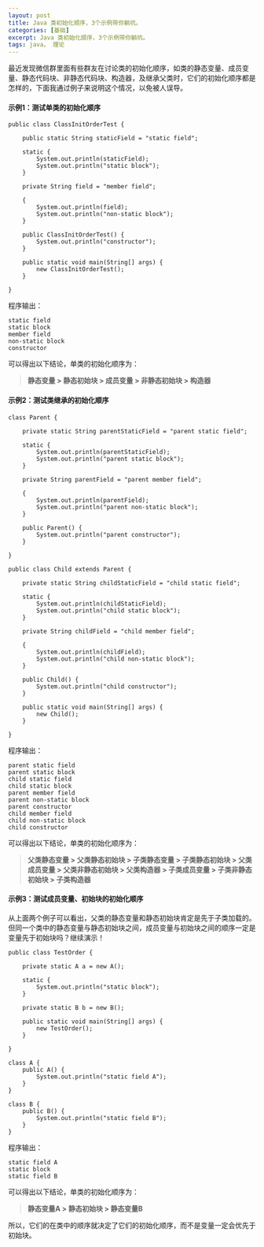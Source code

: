 ```yaml
---
layout: post
title: Java 类初始化顺序，3个示例带你躺坑。
categories: [基础]
excerpt: Java 类初始化顺序，3个示例带你躺坑。
tags: java， 理论  
---
```



最近发现微信群里面有些群友在讨论类的初始化顺序，如类的静态变量、成员变量、静态代码块、非静态代码块、构造器，及继承父类时，它们的初始化顺序都是怎样的，下面我通过例子来说明这个情况，以免被人误导。

#### 示例1：测试单类的初始化顺序

```
public class ClassInitOrderTest {

	public static String staticField = "static field";

	static {
		System.out.println(staticField);
		System.out.println("static block");
	}

	private String field = "member field";

	{
		System.out.println(field);
		System.out.println("non-static block");
	}

	public ClassInitOrderTest() {
		System.out.println("constructor");
	}

	public static void main(String[] args) {
		new ClassInitOrderTest();
	}

}
```

程序输出：


```
static field
static block
member field
non-static block
constructor
```

可以得出以下结论，单类的初始化顺序为：

> **静态变量 > 静态初始块 > 成员变量 > 非静态初始块 > 构造器**


#### 示例2：测试类继承的初始化顺序

```
class Parent {

	private static String parentStaticField = "parent static field";

	static {
		System.out.println(parentStaticField);
		System.out.println("parent static block");
	}

	private String parentField = "parent member field";

	{
		System.out.println(parentField);
		System.out.println("parent non-static block");
	}

	public Parent() {
		System.out.println("parent constructor");
	}

}

public class Child extends Parent {

	private static String childStaticField = "child static field";

	static {
		System.out.println(childStaticField);
		System.out.println("child static block");
	}

	private String childField = "child member field";

	{
		System.out.println(childField);
		System.out.println("child non-static block");
	}

	public Child() {
		System.out.println("child constructor");
	}

	public static void main(String[] args) {
		new Child();
	}

}
```

程序输出：


```
parent static field
parent static block
child static field
child static block
parent member field
parent non-static block
parent constructor
child member field
child non-static block
child constructor
```

可以得出以下结论，单类的初始化顺序为：

> **父类静态变量 > 父类静态初始块 > 子类静态变量 > 子类静态初始块 > 父类成员变量 > 父类非静态初始块 > 父类构造器 > 子类成员变量 > 子类非静态初始块 > 子类构造器**


#### 示例3：测试成员变量、初始块的初始化顺序

从上面两个例子可以看出，父类的静态变量和静态初始块肯定是先于子类加载的。但同一个类中的静态变量与静态初始块之间，成员变量与初始块之间的顺序一定是变量先于初始块吗？继续演示！

```
public class TestOrder {

	private static A a = new A();

	static {
		System.out.println("static block");
	}

	private static B b = new B();

	public static void main(String[] args) {
		new TestOrder();
	}

}

class A {
	public A() {
		System.out.println("static field A");
	}
}

class B {
	public B() {
		System.out.println("static field B");
	}
}
```

程序输出：


```
static field A
static block
static field B
```

可以得出以下结论，单类的初始化顺序为：

> **静态变量A > 静态初始块 > 静态变量B**

所以，它们的在类中的顺序就决定了它们的初始化顺序，而不是变量一定会优先于初始块。


